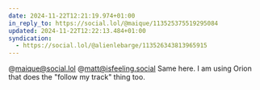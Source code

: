 ```yaml
---
date: 2024-11-22T12:21:19.974+01:00
in_reply_to: https://social.lol/@maique/113525375519295084
updated: 2024-11-22T12:22:13.484+01:00
syndication:
  - https://social.lol/@alienlebarge/113526343813965915
---
```


@maique@social.lol @matt@isfeeling.social Same here. I am using Orion that does the "follow my track" thing too.

